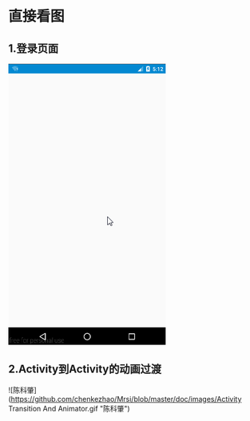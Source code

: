 # 直接看图
## 1.登录页面
![陈科肇](https://github.com/chenkezhao/Mrsi/blob/master/doc/images/login.gif "陈科肇")


## 2.Activity到Activity的动画过渡
![陈科肇](https://github.com/chenkezhao/Mrsi/blob/master/doc/images/Activity Transition And Animator.gif "陈科肇")
